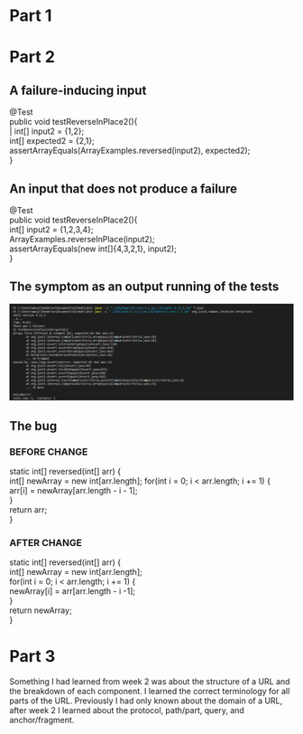 # Part 1




# Part 2

## A failure-inducing input
@Test  
public void testReverseInPlace2(){  
|  int[] input2 = {1,2};  
int[] expected2 = {2,1};  
assertArrayEquals(ArrayExamples.reversed(input2), expected2);  
 }  

## An input that does not produce a failure
@Test  
public void testReverseInPlace2(){  
  int[] input2 = {1,2,3,4};  
  ArrayExamples.reverseInPlace(input2);  
  assertArrayEquals(new int[]{4,3,2,1}, input2);  
}

## The symptom as an output running of the tests
![Image](Symptoms.png)

## The bug
### BEFORE CHANGE
static int[] reversed(int[] arr) {  
  int[] newArray = new int[arr.length];
  for(int i = 0; i < arr.length; i += 1) {  
    arr[i] = newArray[arr.length - i - 1];  
    }  
  return arr;  
}
### AFTER CHANGE

static int[] reversed(int[] arr) {  
  int[] newArray = new int[arr.length];  
  for(int i = 0; i < arr.length; i += 1) {  
    newArray[i] = arr[arr.length - i -1];  
    }  
  return newArray;  
}

  

# Part 3
Something I had learned from week 2 was about the structure of a URL and the breakdown of each component. I learned the correct terminology for all parts of the URL. Previously I had only known about the domain of a URL, after week 2 I learned about the protocol, path/part, query, and anchor/fragment.
